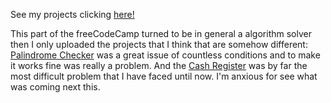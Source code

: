 See my projects clicking [here!](https://www.freecodecamp.org/certification/lirbre/javascript-algorithms-and-data-structures)

This part of the freeCodeCamp turned to be in general a algorithm solver then I only uploaded the projects that I think that are somehow different: [Palindrome Checker](https://github.com/lirbre/FCC-projects/tree/Javascript/001%20-%20Palindrome%20Checker) was a great issue of countless conditions and to make it works fine was really a problem. And the [Cash Register](https://github.com/lirbre/FCC-projects/tree/Javascript/005%20-%20Cash%20Register) was by far the most difficult problem that I have faced until now.
I'm anxious for see what was coming next this.
